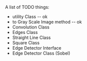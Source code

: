 A list of TODO things:

* utility Class -- ok
* to Gray Scale Image method -- ok
* Convolution Class
* Edges Class
* Straight Line Class
* Square Class
* Edge Detector Interface
* Edge Detector Class (Sobel) 
